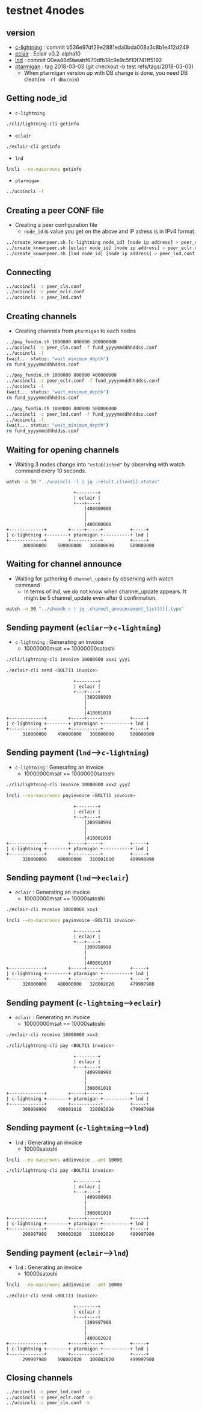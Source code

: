 # testnet 4nodes

## version

* [c-lightning](https://github.com/ElementsProject/lightning/tree/b536e97df29e2881eda0bda008a3c8b1e412d249) : commit b536e97df29e2881eda0bda008a3c8b1e412d249
* [eclair](https://github.com/ACINQ/eclair/releases/download/v0.2-alpha10/eclair-node-0.2-alpha10-0beca13.jar) : Eclair v0.2-alpha10
* [lnd](https://github.com/lightningnetwork/lnd/tree/00ea46d9aeabf670dfb18c9e9c5f10f741ff5192) : commit 00ea46d9aeabf670dfb18c9e9c5f10f741ff5192
* [ptarmigan](https://github.com/nayutaco/ptarmigan/tree/2018-03-03) : tag 2018-03-03  (git checkout -b test refs/tags/2018-03-03)
  * When ptarmigan version up with DB change is done, you need DB clean(`rm -rf dbucoin`)

## Getting node_id

* `c-lightning`

```bash
./cli/lightning-cli getinfo
```

* `eclair`

```bash
./eclair-cli getinfo
```

* `lnd`

```bash
lncli --no-macaroons getinfo
```

* `ptarmigan`

```bash
../ucoincli -l
```

## Creating a peer CONF file

* Creating a peer configuration file
  * `node_id` is value you get on the above and IP adress is in IPv4 format.

```bash
../create_knownpeer.sh [c-lightning node_id] [node ip address] > peer_cln.conf
../create_knownpeer.sh [eclair node_id] [node ip address] > peer_eclr.conf
../create_knownpeer.sh [lnd node_id] [node ip address] > peer_lnd.conf
```

## Connecting

```bash
../ucoincli -c peer_cln.conf
../ucoincli -c peer_eclr.conf
../ucoincli -c peer_lnd.conf
```

## Creating channels

* Creating channels from `ptarmigan` to each nodes

```bash
../pay_fundin.sh 1000000 800000 300000000
../ucoincli -c peer_cln.conf -f fund_yyyymmddhhddss.conf
../ucoincli -l
(wait... status: "wait_minimum_depth")
rm fund_yyyymmddhhddss.conf

../pay_fundin.sh 1000000 800000 400000000
../ucoincli -c peer_eclr.conf -f fund_yyyymmddhhddss.conf
../ucoincli -l
(wait... status: "wait_minimum_depth")
rm fund_yyyymmddhhddss.conf

../pay_fundin.sh 1000000 800000 500000000
../ucoincli -c peer_lnd.conf -f fund_yyyymmddhhddss.conf
../ucoincli -l
(wait... status: "wait_minimum_depth")
rm fund_yyyymmddhhddss.conf
```

## Waiting for opening channels

* Waiting 3 nodes change into `"established"` by observing with watch command every 10 seconds.

```bash
watch -n 10 "../ucoincli -l | jq .result.client[].status"
```

```text
                         +--------+
                         | eclair |
                         +---+----+
                             |400000000
                             |
                             |
                             |400000000
+-------------+        +-----+-----+          +-----+
| c-lightning +--------+ ptarmigan +----------+ lnd |
+-------------+        +-----------+          +-----+
      300000000    500000000   300000000      500000000
```

## Waiting for channel announce

* Waiting for gathering 6 `channel_update` by observing with watch command
  * In terms of lnd, we do not know when channel_update appears. It might be 5 channel_update even after 6 confirmation.

```bash
watch -n 30 "../showdb c | jq .channel_announcement_list[][].type"
```

## Sending payment (`ecliar`-->`c-lightning`)

* `c-lightning` : Generating an invoice
  * 10000000msat == 10000000satoshi

```bash
./cli/lightning-cli invoice 10000000 xxx1 yyy1
```

```bash
./eclair-cli send <BOLT11 invoice>
```

```text
                         +--------+
                         | eclair |
                         +---+----+
                             |389998990
                             |
                             |
                             |410001010
+-------------+        +-----+-----+          +-----+
| c-lightning +--------+ ptarmigan +----------+ lnd |
+-------------+        +-----------+          +-----+
      310000000    490000000   300000000      500000000
```

## Sending payment (`lnd`-->`c-lightning`)

* `c-lightning` : Generating an invoice
  * 10000000msat == 10000000satoshi

```bash
./cli/lightning-cli invoice 10000000 xxx2 yyy2
```

```bash
lncli --no-macaroons payinvoice <BOLT11 invoice>
```

```text
                         +--------+
                         | eclair |
                         +---+----+
                             |389998990
                             |
                             |
                             |410001010
+-------------+        +-----+-----+          +-----+
| c-lightning +--------+ ptarmigan +----------+ lnd |
+-------------+        +-----------+          +-----+
      320000000    480000000   310001010      489998990
```

## Sending payment (`lnd`-->`eclair`)

* `eclair` : Generating an invoice
  * 10000000msat == 10000satoshi

```bash
./eclair-cli receive 10000000 xxx1
```

```bash
lncli --no-macaroons payinvoice <BOLT11 invoice>
```

```text
                         +--------+
                         | eclair |
                         +---+----+
                             |399998990
                             |
                             |
                             |400001010
+-------------+        +-----+-----+          +-----+
| c-lightning +--------+ ptarmigan +----------+ lnd |
+-------------+        +-----------+          +-----+
      320000000    480000000   320002020      479997980
```

## Sending payment (`c-lightning`-->`eclair`)

* `eclair` : Generating an invoice
  * 10000000msat == 10000satoshi

```bash
./eclair-cli receive 10000000 xxx2
```

```bash
./cli/lightning-cli pay <BOLT11 invoice>
```

```text
                         +--------+
                         | eclair |
                         +---+----+
                             |409998990
                             |
                             |
                             |390001010
+-------------+        +-----+-----+          +-----+
| c-lightning +--------+ ptarmigan +----------+ lnd |
+-------------+        +-----------+          +-----+
      309998990    490001010   320002020      479997980
```

## Sending payment (`c-lightning`-->`lnd`)

* `lnd` : Generating an invoice
  * 10000satoshi

```bash
lncli --no-macaroons addinvoice --amt 10000
```

```bash
./cli/lightning-cli pay <BOLT11 invoice>
```

```text
                         +--------+
                         | eclair |
                         +---+----+
                             |409998990
                             |
                             |
                             |390001010
+-------------+        +-----+-----+          +-----+
| c-lightning +--------+ ptarmigan +----------+ lnd |
+-------------+        +-----------+          +-----+
      299997980    500002020   310002020      489997980
```

## Sending payment (`eclair`-->`lnd`)

* `lnd` : Generating an invoice
  * 10000satoshi

```bash
lncli --no-macaroons addinvoice --amt 10000
```

```bash
./eclair-cli send <BOLT11 invoice>
```

```text
                         +--------+
                         | eclair |
                         +---+----+
                             |399997980
                             |
                             |
                             |400002020
+-------------+        +-----+-----+          +-----+
| c-lightning +--------+ ptarmigan +----------+ lnd |
+-------------+        +-----------+          +-----+
      299997980    500002020   300002020      499997980
```

## Closing channels

```bash
../ucoincli -c peer_lnd.conf -x
../ucoincli -c peer_eclr.conf -x
../ucoincli -c peer_cln.conf -x
```
